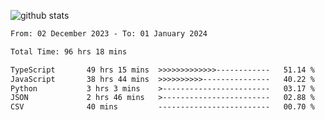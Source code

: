 
![github stats](https://github-readme-stats.vercel.app/api?username=realmahd1&show_icons=true&theme=codeSTACKr&hide_rank=true&count_private=true)

<!--START_SECTION:waka-->

```txt
From: 02 December 2023 - To: 01 January 2024

Total Time: 96 hrs 18 mins

TypeScript       49 hrs 15 mins  >>>>>>>>>>>>>------------   51.14 %
JavaScript       38 hrs 44 mins  >>>>>>>>>>---------------   40.22 %
Python           3 hrs 3 mins    >------------------------   03.17 %
JSON             2 hrs 46 mins   >------------------------   02.88 %
CSV              40 mins         -------------------------   00.70 %
```

<!--END_SECTION:waka-->
